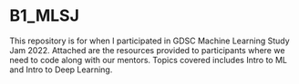 # B1_MLSJ
This repository is for when I participated in GDSC Machine Learning Study Jam 2022. Attached are the resources provided to participants where we need to code along with our mentors. Topics covered includes Intro to ML and Intro to Deep Learning.
